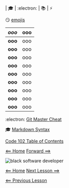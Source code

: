 | :mortar_board: | :electron: | :books: | :zap:

:smirk: [emojis](https://gist.github.com/rxaviers/7360908)

| ***ooo*** | ooo | 
|  :----: |  ----  |   
|  **ooo**  | ooo  | 
|  **ooo**  | ooo  |
|  **ooo**  | ooo  |
|  **ooo**  | ooo  | 
|  **ooo**  | ooo  |
|  **ooo**  | ooo  |
|  **ooo**  | ooo  | 
|  **ooo**  | ooo  |
|  **ooo**  | ooo  |

:electron: [Git Master Cheat](https://overapi.com/git)

:mortar_board: [Markdown Syntax](https://daringfireball.net/projects/markdown/syntax)

[Code 102 Table of Contents](CodeFellows_102.md)

[<== Home](README.md) [Forward ==>](404)

![black software developer](https://encrypted-tbn0.gstatic.com/images?q=tbn:ANd9GcSXN3sI-yI8SsGjgR8pVIautdJCcHdHoiYS0w&usqp=CAU)


[<== Home](README.md) [Next Lesson ==>](class-03.md)

[<== Previous Lesson](class-02.md)